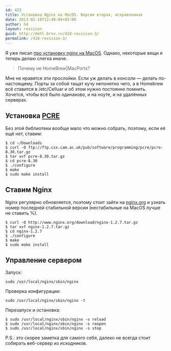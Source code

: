 ```yaml
---
id: 423
title: Установка Nginx на MacOS. Версия вторая, исправленная
date: 2013-02-18T12:49:04+03:00
author: h4
layout: revision
guid: http://mkhl.brnv.ru/418-revision-3/
permalink: /418-revision-3/
---
```

Я уже писал [про установку nginx на MacOS](http://mkhl.brnv.ru/nginx-o-macos-lion/). Однако, некоторые вещи я теперь делаю слегка иначе.

> Почему не HomeBrew|MacPorts?

Мне не нравятся эти прослойки. Если уж делать в консоли — делать по-настоящему. Порты за собой тащат кучу непонятно чего, а в Homebrew всё ставится в /etc/Celluar и об этом нужно постоянно помнить. Хочется, чтобы всё было одинаково, и на ноуте, и на удалённых серверах.

## Установка [PCRE](http://ru.wikipedia.org/wiki/PCRE)

Без этой библиотеки вообще мало что можно собрать, поэтому, если её ещё нет, ставим:

    $ cd ~/Downloads
    $ curl -O ftp://ftp.csx.cam.ac.uk/pub/software/programming/pcre/pcre-8.30.tar.gz
    $ tar xvf pcre-8.30.tar.gz
    $ cd pcre-8.30
    $ ./configure
    $ make
    $ sudo make install
    

## Ставим Nginx

Nginx регулярно обновляется, поэтому стоит зайти на [nginx.org](http://nginx.org) и узнать номер последней стабильной версии (нестабильные на MacOS лучше не ставить %).

    $ curl -O http://www.nginx.org/download/nginx-1.2.7.tar.gz
    $ tar xvf nginx-1.2.7.tar.gz
    $ cd nginx-1.2.7
    $ ./configure
    $ make
    $ sudo make install
    

## Управление сервером

Запуск:

    sudo /usr/local/nginx/sbin/nginx
    

Проверка конфигурации:

    sudo /usr/local/nginx/sbin/nginx -t
    

Перезапуск и остановка:

    $ sudo /usr/local/nginx/sbin/nginx -s reload
    $ sudo /usr/local/nginx/sbin/nginx -s reopen
    $ sudo /usr/local/nginx/sbin/nginx -s stop
    

P.S.: это скорее заметка для самого себя, далеко не всегда стоит собирать веб-сервер из исходников.